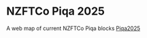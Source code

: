 # NZFTCo Piqa 2025

A web map of current NZFTCo Piqa blocks <a href="https://FruitionHB.github.io/Piqa2025/">Piqa2025</a>
